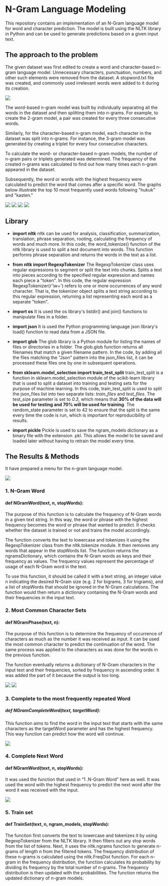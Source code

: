 # N-Gram Language Modeling

This repository contains an implementation of an N-Gram language model for word and character prediction. The model is built using the NLTK library in Python and can be used to generate predictions based on a given input text.

## The approach to the problem

The given dataset was first edited to create a word and character-based n-gram language model. Unnecessary characters, punctuation, numbers, and other such elements were removed from the dataset. A stopword.txt file was created, and commonly used irrelevant words were added to it during its creation.

![](1)

The word-based n-gram model was built by individually separating all the words in the dataset and then splitting them into n-grams. For example, to create the 2-gram model, a pair was created for every three consecutive words.

Similarly, for the character-based n-gram model, each character in the dataset was split into n-grams. For instance, the 3-gram model was generated by creating a triplet for every four consecutive characters.

To calculate the word- or character-based n-gram models, the number of n-gram pairs or triplets generated was determined. The frequency of the created n-grams was calculated to find out how many times each n-gram appeared in the dataset.

Subsequently, the word or words with the highest frequency were calculated to predict the word that comes after a specific word. The graphs below illustrate the top 10 most frequently used words following "hukuk" and "kasten."

![](2)
![](3)
![](4)
![](5)

## Library

- **import nltk**
nltk can be used for analysis, classification, summarization, translation, phrase separation, rooting, calculating the frequency of words and much more.
In this code, the word_tokenize() function of the nltk library is used to split a text document into words. This function performs phrase separation and returns the words in the text as a list.

-	**from nltk import RegexpTokenizer**
The RegexpTokenizer class uses regular expressions to segment or split the text into chunks. Splits a text into pieces according to the specified regular expression and names each piece a "token".
In this code, the regular expression RegexpTokenizer(r'\w+') refers to one or more occurrences of any word character. That is, the tokenizer object splits a text string according to this regular expression, returning a list representing each word as a separate "token".

- **import os**
It is used the os library's listdir() and join() functions to manipulate files in a folder.

-	**import json**
It is used the Python programming language json library's load() function to read data from a JSON file.

-	**import glob**
The glob library is a Python module for listing the names of files or directories in a folder. The glob.glob function returns all filenames that match a given filename pattern. In the code, by adding all the files matching the "Json" pattern into the json_files list, it can be processed these files one by one in subsequent operations.

- **from sklearn.model_selection import train_test_split**
train_test_split is a function in sklearn.model_selection module of the scikit-learn library that is used to split a dataset into training and testing sets for the purpose of machine learning.
In this code, train_test_split is used to split the json_files list into two separate lists: *train_files* and *test_files*. The test_size parameter is set to *0.3*, which means that **30% of the data will be used for testing and 70% will be used for training**. The random_state parameter is set to 42 to ensure that the split is the same every time the code is run, which is important for reproducibility of results.

- **import pickle**
Pickle is used to save the ngram_models dictionary as a binary file with the extension .pkl. This allows the model to be saved and loaded later without having to retrain the model every time.

## The Results & Methods

It have prepared a menu for the n-gram language model.

![](6)

### 1. N-Gram Word

#### def NGramWord(text, n, stopWords):

The purpose of this function is to calculate the frequency of N-Gram words in a given text string. In this way, the word or phrase with the highest frequency becomes the word or phrase that wanted to predict. It checks whether the dataset is trained or not and trains the model accordingly.

The function converts the text to lowercase and tokenizes it using the RegexpTokenizer class from the nltk.tokenize module. It then removes any words that appear in the stopWords list. The function returns the ngramsDictionary, which contains the N-Gram words as keys and their frequency as values. The frequency values represent the percentage of usage of each N-Gram word in the text.

To use this function, it should be called it with a text string, an integer value n indicating the desired N-Gram size (e.g. 2 for bigrams, 3 for trigrams), and a list of stopWords that should be ignored in the N-Gram calculations. The function would then return a dictionary containing the N-Gram words and their frequencies in the input text.

### 2. Most Common Character Sets

#### def NGramPhase(text, n):

The purpose of this function is to determine the frequency of occurrence of characters as much as the number it was received as input. It can be used the most common character to predict the continuation of the word. The same process was applied to the characters as was done for the words in the previous function.

The function eventually returns a dictionary of N-Gram characters in the input text and their frequencies, sorted by frequency in ascending order. It was added the part of it because the output is too long.

![](7)
![](8)

### 3. Complete to the most frequently repeated Word

##### def NGramCompleteWord(text, targetWord):

This function aims to find the word in the input text that starts with the same characters as the targetWord parameter and has the highest frequency. This way function can predict how the word will continue.

![](9)

### 4. Complete Next Word

#### def NGramWord(text, n, stopWords):

It was used the function that used in “1 .N-Gram Word” here as well. It was used the word with the highest frequency to predict the next word after the word it was received with the input.

![](10)

### 5. Train set

#### def TrainSet(text, n, ngram_models, stopWords):

The function first converts the text to lowercase and tokenizes it by using RegexpTokenizer from the NLTK library. It then filters out any stop words from the list of tokens. Next, it uses the nltk.ngrams function to generate n-grams of length n from the filtered tokens. The frequency distribution of these n-grams is calculated using the nltk.FreqDist function. For each n-gram in the frequency distribution, the function calculates its probability by dividing its frequency by the total number of n-grams. The frequency distribution is then updated with the probabilities. The function returns the updated dictionary of n-gram models.

